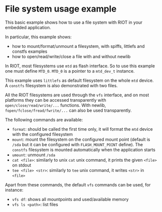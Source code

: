 # File system usage example

This basic example shows how to use a file system with RIOT in your embedded
application.

In particular, this example shows:

- how to mount/format/unmount a filesystem, with spiffs, littlefs and constfs
  examples
- how to open/read/write/close a file with and without newlib

In RIOT, most filesystems use `mtd` as flash interface. So to use this example
one must define `MTD_0`. `MTD_0` is a pointer to a `mtd_dev_t` instance.

This example uses `littlefs` as default filesystem on the whole `mtd` device.
A `constfs` filesystem is also demonstrated with two files.

All the RIOT filesystems are used through the `vfs` interface, and on most
platforms they can be accessed transparently with `open/close/read/write/...`
functions.
With newlib, `fopen/fclose/fread/fwrite/...` can also be used transparently.

The following commands are available:

- `format`: should be called the first time only, it will format the `mtd`
  device with the configured filesystem
- `mount`: mount the filesystem on the configured mount point (default is
  `/sda` but it can be configured with `FLASH_MOUNT_POINT` define). The
  `constfs` filesystem is mounted automatically when the application starts
- `umount`: unmount `/sda`
- `cat <file>`: similarly to unix `cat` unix command, it prints the given
  `<file>` on stdout
- `tee <file> <str>`: similarly to `tee` unix command, it writes `<str>` in
  `<file>`

Apart from these commands, the default `vfs` commands can be used, for instance:

- `vfs df`: shows all mountpoints and used/available memory
- `vfs ls <path>`: list files

